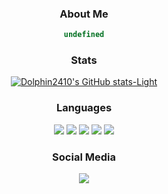 <div align="center">

### About Me

```javascript
undefined
```

### Stats

[![Dolphin2410's GitHub stats-Light](https://github-readme-stats.vercel.app/api?username=dolphin2410&show_icons=true&theme=default#gh-light-mode-only)](https://github.com/dolphin2410)

### Languages
<p>
  <img src="https://img.shields.io/badge/Python-046dd6?style=flat-square&logo=Python&logoColor=white"/>
  <img src="https://img.shields.io/badge/Rust-000000?style=flat-square&logo=Rust&logoColor=white"/>
  <img src="https://img.shields.io/badge/Kotlin-7F52FF?style=flat-square&logo=Kotlin&logoColor=white"/>
  <img src="https://img.shields.io/badge/Javascript-F7DF1E?style=flat-square&logo=Javascript&logoColor=black"/>
  <img src="https://img.shields.io/badge/Typescript-046dd6?style=flat-square&logo=Typescript&logoColor=white"/>
</p>

### Social Media

<a href="mailto:dolgore2410@gmail.com" target="_blank"><img src="https://img.shields.io/badge/Gmail-EA4335?style=flat-square&logo=Gmail&logoColor=white"/></a>
  
</div>
